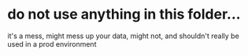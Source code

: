 # do not use anything in this folder...
it's a mess, might mess up your data, might not, and shouldn't really be used in a prod environment